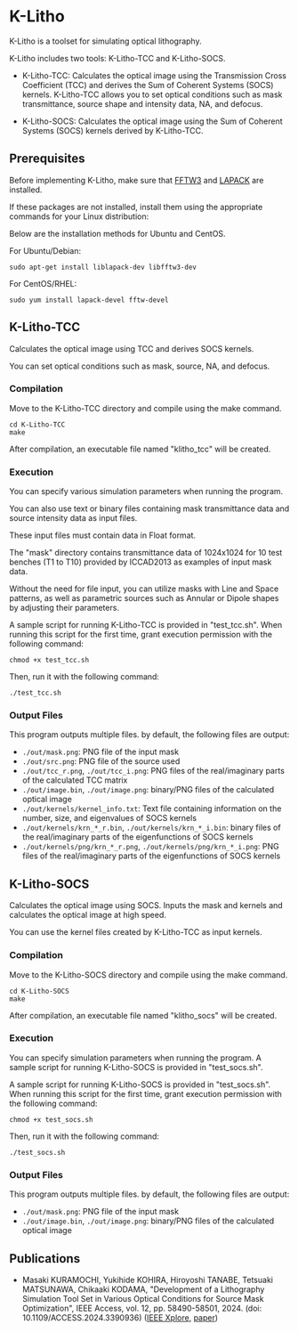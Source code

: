# K-Litho
K-Litho is a toolset for simulating optical lithography.

K-Litho includes two tools: K-Litho-TCC and K-Litho-SOCS.

- K-Litho-TCC: Calculates the optical image using the Transmission Cross Coefficient (TCC) and derives the Sum of Coherent Systems (SOCS) kernels. K-Litho-TCC allows you to set optical conditions such as mask transmittance, source shape and intensity data, NA, and defocus.

- K-Litho-SOCS: Calculates the optical image using the Sum of Coherent Systems (SOCS) kernels derived by K-Litho-TCC.

## Prerequisites

Before implementing K-Litho, make sure that [FFTW3](http://www.fftw.org/) and [LAPACK](http://www.netlib.org/lapack/) are installed.

If these packages are not installed, install them using the appropriate commands for your Linux distribution:

Below are the installation methods for Ubuntu and CentOS.

For Ubuntu/Debian:
```
sudo apt-get install liblapack-dev libfftw3-dev
```

For CentOS/RHEL:
```
sudo yum install lapack-devel fftw-devel
```

## K-Litho-TCC

Calculates the optical image using TCC and derives SOCS kernels.

You can set optical conditions such as mask, source, NA, and defocus.

### Compilation

Move to the K-Litho-TCC directory and compile using the make command.
```
cd K-Litho-TCC
make
```

After compilation, an executable file named "klitho_tcc" will be created.

### Execution

You can specify various simulation parameters when running the program.

You can also use text or binary files containing mask transmittance data and source intensity data as input files.

These input files must contain data in Float format.

The "mask" directory contains transmittance data of 1024x1024 for 10 test benches (T1 to T10) provided by ICCAD2013 as examples of input mask data.

Without the need for file input, you can utilize masks with Line and Space patterns, as well as parametric sources such as Annular or Dipole shapes by adjusting their parameters.

A sample script for running K-Litho-TCC is provided in "test_tcc.sh". When running this script for the first time, grant execution permission with the following command:
```
chmod +x test_tcc.sh
```

Then, run it with the following command:
```
./test_tcc.sh
```

### Output Files

This program outputs multiple files. by default, the following files are output:

- `./out/mask.png`: PNG file of the input mask
- `./out/src.png`: PNG file of the source used
- `./out/tcc_r.png`, `./out/tcc_i.png`: PNG files of the real/imaginary parts of the calculated TCC matrix
- `./out/image.bin`, `./out/image.png`: binary/PNG files of the calculated optical image
- `./out/kernels/kernel_info.txt`: Text file containing information on the number, size, and eigenvalues of SOCS kernels
- `./out/kernels/krn_*_r.bin`, `./out/kernels/krn_*_i.bin`: binary files of the real/imaginary parts of the eigenfunctions of SOCS kernels
- `./out/kernels/png/krn_*_r.png`, `./out/kernels/png/krn_*_i.png`: PNG files of the real/imaginary parts of the eigenfunctions of SOCS kernels

## K-Litho-SOCS

Calculates the optical image using SOCS. Inputs the mask and kernels and calculates the optical image at high speed.

You can use the kernel files created by K-Litho-TCC as input kernels.

### Compilation

Move to the K-Litho-SOCS directory and compile using the make command.
```
cd K-Litho-SOCS
make
```

After compilation, an executable file named "klitho_socs" will be created.

### Execution

You can specify simulation parameters when running the program. A sample script for running K-Litho-SOCS is provided in "test_socs.sh".

A sample script for running K-Litho-SOCS is provided in "test_socs.sh". When running this script for the first time, grant execution permission with the following command:
```
chmod +x test_socs.sh
```

Then, run it with the following command:
```
./test_socs.sh
```

### Output Files

This program outputs multiple files. by default, the following files are output:

- `./out/mask.png`: PNG file of the input mask
- `./out/image.bin`, `./out/image.png`: binary/PNG files of the calculated optical image


## Publications

- Masaki KURAMOCHI, Yukihide KOHIRA, Hiroyoshi TANABE, Tetsuaki MATSUNAWA,  Chikaaki KODAMA,
"Development of a Lithography Simulation Tool Set in Various Optical Conditions for Source Mask Optimization",
IEEE Access, vol. 12, pp. 58490-58501, 2024. (doi: 10.1109/ACCESS.2024.3390936)  (<a href="https://ieeexplore.ieee.org/document/10504808">IEEE Xplore</a>, <a href="https://ieeexplore.ieee.org/stamp/stamp.jsp?tp=&arnumber=10504808">paper</a>)
